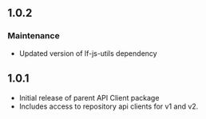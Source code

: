 <!--Copyright Laserfiche.
Licensed under the MIT License. See LICENSE in the project root for license information.-->

## 1.0.2

### Maintenance

- Updated version of lf-js-utils dependency

## 1.0.1

- Initial release of parent API Client package
- Includes access to repository api clients for v1 and v2.
